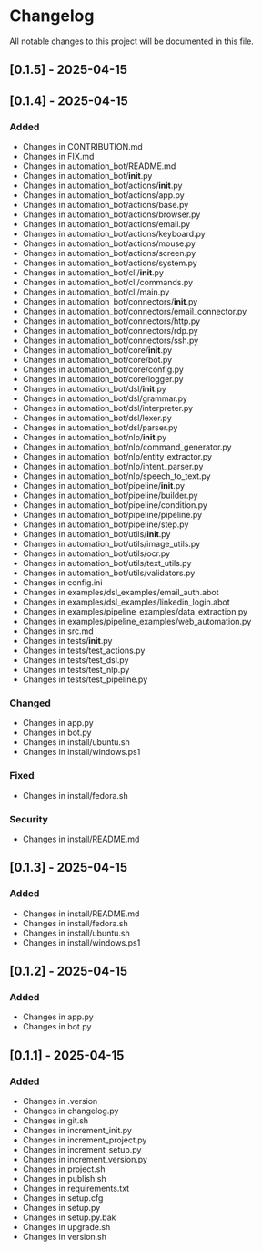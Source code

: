 # Changelog

All notable changes to this project will be documented in this file.

## [0.1.5] - 2025-04-15

## [0.1.4] - 2025-04-15

### Added
- Changes in CONTRIBUTION.md
- Changes in FIX.md
- Changes in automation_bot/README.md
- Changes in automation_bot/__init__.py
- Changes in automation_bot/actions/__init__.py
- Changes in automation_bot/actions/app.py
- Changes in automation_bot/actions/base.py
- Changes in automation_bot/actions/browser.py
- Changes in automation_bot/actions/email.py
- Changes in automation_bot/actions/keyboard.py
- Changes in automation_bot/actions/mouse.py
- Changes in automation_bot/actions/screen.py
- Changes in automation_bot/actions/system.py
- Changes in automation_bot/cli/__init__.py
- Changes in automation_bot/cli/commands.py
- Changes in automation_bot/cli/main.py
- Changes in automation_bot/connectors/__init__.py
- Changes in automation_bot/connectors/email_connector.py
- Changes in automation_bot/connectors/http.py
- Changes in automation_bot/connectors/rdp.py
- Changes in automation_bot/connectors/ssh.py
- Changes in automation_bot/core/__init__.py
- Changes in automation_bot/core/bot.py
- Changes in automation_bot/core/config.py
- Changes in automation_bot/core/logger.py
- Changes in automation_bot/dsl/__init__.py
- Changes in automation_bot/dsl/grammar.py
- Changes in automation_bot/dsl/interpreter.py
- Changes in automation_bot/dsl/lexer.py
- Changes in automation_bot/dsl/parser.py
- Changes in automation_bot/nlp/__init__.py
- Changes in automation_bot/nlp/command_generator.py
- Changes in automation_bot/nlp/entity_extractor.py
- Changes in automation_bot/nlp/intent_parser.py
- Changes in automation_bot/nlp/speech_to_text.py
- Changes in automation_bot/pipeline/__init__.py
- Changes in automation_bot/pipeline/builder.py
- Changes in automation_bot/pipeline/condition.py
- Changes in automation_bot/pipeline/pipeline.py
- Changes in automation_bot/pipeline/step.py
- Changes in automation_bot/utils/__init__.py
- Changes in automation_bot/utils/image_utils.py
- Changes in automation_bot/utils/ocr.py
- Changes in automation_bot/utils/text_utils.py
- Changes in automation_bot/utils/validators.py
- Changes in config.ini
- Changes in examples/dsl_examples/email_auth.abot
- Changes in examples/dsl_examples/linkedin_login.abot
- Changes in examples/pipeline_examples/data_extraction.py
- Changes in examples/pipeline_examples/web_automation.py
- Changes in src.md
- Changes in tests/__init__.py
- Changes in tests/test_actions.py
- Changes in tests/test_dsl.py
- Changes in tests/test_nlp.py
- Changes in tests/test_pipeline.py

### Changed
- Changes in app.py
- Changes in bot.py
- Changes in install/ubuntu.sh
- Changes in install/windows.ps1

### Fixed
- Changes in install/fedora.sh

### Security
- Changes in install/README.md

## [0.1.3] - 2025-04-15

### Added
- Changes in install/README.md
- Changes in install/fedora.sh
- Changes in install/ubuntu.sh
- Changes in install/windows.ps1

## [0.1.2] - 2025-04-15

### Added
- Changes in app.py
- Changes in bot.py

## [0.1.1] - 2025-04-15

### Added
- Changes in .version
- Changes in changelog.py
- Changes in git.sh
- Changes in increment_init.py
- Changes in increment_project.py
- Changes in increment_setup.py
- Changes in increment_version.py
- Changes in project.sh
- Changes in publish.sh
- Changes in requirements.txt
- Changes in setup.cfg
- Changes in setup.py
- Changes in setup.py.bak
- Changes in upgrade.sh
- Changes in version.sh

